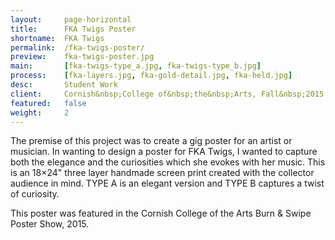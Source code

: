 ```yaml
---
layout:     page-horizontal
title:      FKA Twigs Poster
shortname:  FKA Twigs
permalink:  /fka-twigs-poster/
preview:    fka-twigs-poster.jpg
main:       [fka-twigs-type_a.jpg, fka-twigs-type_b.jpg]
process:    [fka-layers.jpg, fka-gold-detail.jpg, fka-held.jpg]
desc:       Student Work
client:     Cornish&nbsp;College of&nbsp;the&nbsp;Arts, Fall&nbsp;2015
featured:   false
weight:     2
---
```


The premise of this project was to create a gig poster for an artist or musician. In wanting to design a poster for FKA Twigs, I wanted to capture both the elegance and the curiosities which she evokes with her music. This is an 18×24" three layer handmade screen print created with the collector audience in mind. TYPE A is an elegant version and TYPE B captures a twist of curiosity.

This poster was featured in the Cornish College of the Arts Burn & Swipe Poster Show, 2015.
